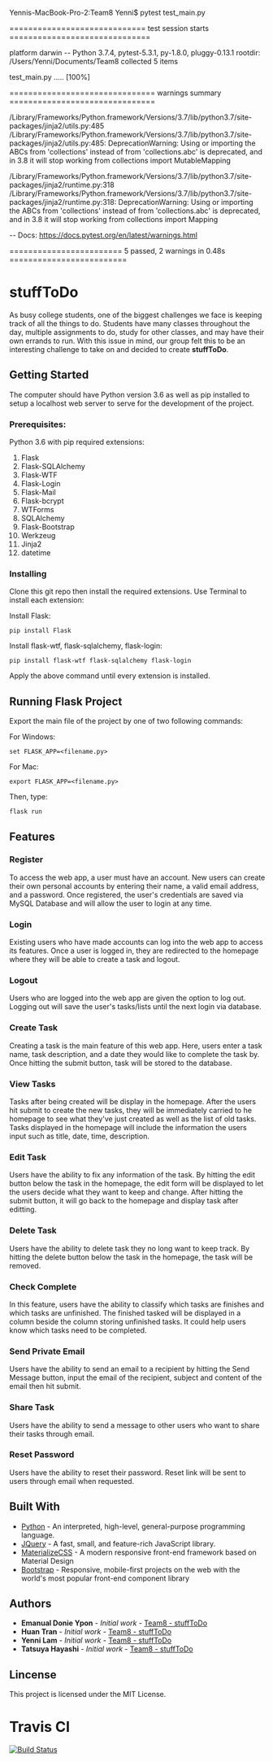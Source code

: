 Yennis-MacBook-Pro-2:Team8 Yenni$ pytest test_main.py

============================= test session starts ==============================

platform darwin -- Python 3.7.4, pytest-5.3.1, py-1.8.0, pluggy-0.13.1
rootdir: /Users/Yenni/Documents/Team8
collected 5 items                                                              

test_main.py .....                                                       [100%]

=============================== warnings summary ===============================

/Library/Frameworks/Python.framework/Versions/3.7/lib/python3.7/site-packages/jinja2/utils.py:485
  /Library/Frameworks/Python.framework/Versions/3.7/lib/python3.7/site-packages/jinja2/utils.py:485: DeprecationWarning: Using or importing the ABCs from 'collections' instead of from 'collections.abc' is deprecated, and in 3.8 it will stop working
    from collections import MutableMapping

/Library/Frameworks/Python.framework/Versions/3.7/lib/python3.7/site-packages/jinja2/runtime.py:318
  /Library/Frameworks/Python.framework/Versions/3.7/lib/python3.7/site-packages/jinja2/runtime.py:318: DeprecationWarning: Using or importing the ABCs from 'collections' instead of from 'collections.abc' is deprecated, and in 3.8 it will stop working
    from collections import Mapping

-- Docs: https://docs.pytest.org/en/latest/warnings.html

======================== 5 passed, 2 warnings in 0.48s =========================


# stuffToDo

As busy college students, one of the biggest challenges we face is keeping track of all the things to do. Students have many classes throughout the day, multiple assignments to do, study for other classes, and may have their own errands to run. With this issue in mind, our group felt this to be an interesting challenge to take on and decided to create **stuffToDo**. 

## Getting Started

The computer should have Python version 3.6 as well as pip installed to setup a localhost web server to serve for the development of the project.

### Prerequisites:

Python 3.6 with pip required extensions:

1. Flask
2. Flask-SQLAlchemy
3. Flask-WTF
4. Flask-Login
5. Flask-Mail
6. Flask-bcrypt
7. WTForms
8. SQLAlchemy
9. Flask-Bootstrap
10. Werkzeug
11. Jinja2
12. datetime

### Installing

Clone this git repo then install the required extensions. 
Use Terminal to install each extension:

Install Flask:
```
pip install Flask
```
Install flask-wtf, flask-sqlalchemy, flask-login:
```
pip install flask-wtf flask-sqlalchemy flask-login
```
Apply the above command until every extension is installed.

## Running Flask Project

Export the main file of the project by one of two following commands:

For Windows:
```
set FLASK_APP=<filename.py>
```
For Mac:
```
export FLASK_APP=<filename.py>
```

Then, type:
```
flask run
```

## Features

### Register ####
To access the web app, a user must have an account. New users can create their own personal accounts by entering their name, a valid email address, and a password. Once registered, the user's credentials are saved via MySQL Database and will allow the user to login at any time. 

### Login
Existing users who have made accounts can log into the web app to access its features. Once a user is logged in, they are redirected to the homepage where they will be able to create a task and logout.

### Logout 
Users who are logged into the web app are given the option to log out. Logging out will save the user's tasks/lists until the next login via database. 

### Create Task
Creating a task is the main feature of this web app. Here, users enter a task name, task description, and a date they would like to complete the task by. Once hitting the submit button, task will be stored to the database.

### View Tasks
Tasks after being created will be display in the homepage. After the users hit submit to create the new tasks, they will be immediately carried to he homepage to see what they've just created as well as the list of old tasks. Tasks displayed in the homepage will include the information the users input such as title, date, time, description.

### Edit Task
Users have the ability to fix any information of the task. By hitting the edit button below the task in the homepage, the edit form will be displayed to let the users decide what they want to keep and change. After hitting the submit button, it will go back to the homepage and display task after editting.  

### Delete Task
Users have the ability to delete task they no long want to keep track. By hitting the delete button below the task in the homepage, the task will be removed.

### Check Complete
In this feature, users have the ability to classify which tasks are finishes and which tasks are unfinished. The finished tasked will be displayed in a column beside the column storing unfinished tasks. It could help users know which tasks need to be completed.

### Send Private Email
Users have the ability to send an email to a recipient by hitting the Send Message button, input the email of the recipient, subject and content of the email then hit submit.

### Share Task
Users have the ability to send a message to other users who want to share their tasks through email.

### Reset Password
Users have the ability to reset their password. Reset link will be sent to users through email when requested.

## Built With

* [Python](https://www.python.org/) - An interpreted, high-level, general-purpose programming language.
* [JQuery](https://www.jquery.com) - A fast, small, and feature-rich JavaScript library.
* [MaterializeCSS](https://materializecss.com/) - A modern responsive front-end framework based on Material Design
* [Bootstrap](https://getbootstrap.com) - Responsive, mobile-first projects on the web with the world's most popular front-end component library

## Authors 

* **Emanual Donie Ypon** - *Initial work* - [Team8 - stuffToDo](https://github.com/donieypon/Team8)
* **Huan Tran** - *Initial work* - [Team8 - stuffToDo](https://github.com/donieypon/Team8)
* **Yenni Lam** - *Initial work* - [Team8 - stuffToDo](https://github.com/donieypon/Team8)
* **Tatsuya Hayashi** - *Initial work* - [Team8 - stuffToDo](https://github.com/donieypon/Team8)

## Lincense

This project is licensed under the MIT License.

# Travis CI

[![Build Status](https://travis-ci.com/donieypon/Team8.svg?branch=master)](https://travis-ci.com/donieypon/Team8)
